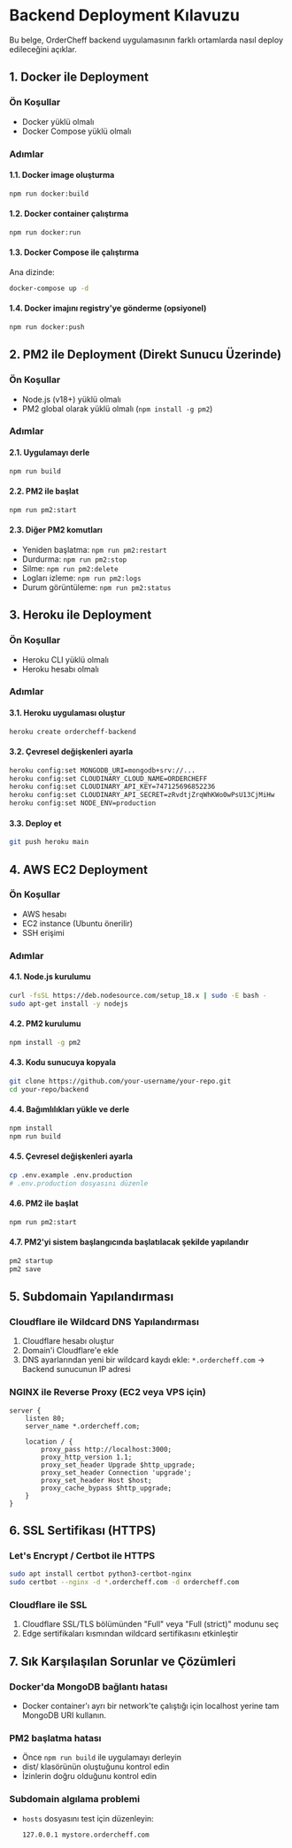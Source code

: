 # Backend Deployment Kılavuzu

Bu belge, OrderCheff backend uygulamasının farklı ortamlarda nasıl deploy edileceğini açıklar.

## 1. Docker ile Deployment

### Ön Koşullar

- Docker yüklü olmalı
- Docker Compose yüklü olmalı

### Adımlar

#### 1.1. Docker image oluşturma

```bash
npm run docker:build
```

#### 1.2. Docker container çalıştırma

```bash
npm run docker:run
```

#### 1.3. Docker Compose ile çalıştırma

Ana dizinde:

```bash
docker-compose up -d
```

#### 1.4. Docker imajını registry'ye gönderme (opsiyonel)

```bash
npm run docker:push
```

## 2. PM2 ile Deployment (Direkt Sunucu Üzerinde)

### Ön Koşullar

- Node.js (v18+) yüklü olmalı
- PM2 global olarak yüklü olmalı (`npm install -g pm2`)

### Adımlar

#### 2.1. Uygulamayı derle

```bash
npm run build
```

#### 2.2. PM2 ile başlat

```bash
npm run pm2:start
```

#### 2.3. Diğer PM2 komutları

- Yeniden başlatma: `npm run pm2:restart`
- Durdurma: `npm run pm2:stop`
- Silme: `npm run pm2:delete`
- Logları izleme: `npm run pm2:logs`
- Durum görüntüleme: `npm run pm2:status`

## 3. Heroku ile Deployment

### Ön Koşullar

- Heroku CLI yüklü olmalı
- Heroku hesabı olmalı

### Adımlar

#### 3.1. Heroku uygulaması oluştur

```bash
heroku create ordercheff-backend
```

#### 3.2. Çevresel değişkenleri ayarla

```bash
heroku config:set MONGODB_URI=mongodb+srv://...
heroku config:set CLOUDINARY_CLOUD_NAME=ORDERCHEFF
heroku config:set CLOUDINARY_API_KEY=747125696852236
heroku config:set CLOUDINARY_API_SECRET=zRvdtjZrqWhKWo0wPsU13CjMiHw
heroku config:set NODE_ENV=production
```

#### 3.3. Deploy et

```bash
git push heroku main
```

## 4. AWS EC2 Deployment

### Ön Koşullar

- AWS hesabı
- EC2 instance (Ubuntu önerilir)
- SSH erişimi

### Adımlar

#### 4.1. Node.js kurulumu

```bash
curl -fsSL https://deb.nodesource.com/setup_18.x | sudo -E bash -
sudo apt-get install -y nodejs
```

#### 4.2. PM2 kurulumu

```bash
npm install -g pm2
```

#### 4.3. Kodu sunucuya kopyala

```bash
git clone https://github.com/your-username/your-repo.git
cd your-repo/backend
```

#### 4.4. Bağımlılıkları yükle ve derle

```bash
npm install
npm run build
```

#### 4.5. Çevresel değişkenleri ayarla

```bash
cp .env.example .env.production
# .env.production dosyasını düzenle
```

#### 4.6. PM2 ile başlat

```bash
npm run pm2:start
```

#### 4.7. PM2'yi sistem başlangıcında başlatılacak şekilde yapılandır

```bash
pm2 startup
pm2 save
```

## 5. Subdomain Yapılandırması

### Cloudflare ile Wildcard DNS Yapılandırması

1. Cloudflare hesabı oluştur
2. Domain'i Cloudflare'e ekle
3. DNS ayarlarından yeni bir wildcard kaydı ekle: `*.ordercheff.com` -> Backend sunucunun IP adresi

### NGINX ile Reverse Proxy (EC2 veya VPS için)

```nginx
server {
    listen 80;
    server_name *.ordercheff.com;

    location / {
        proxy_pass http://localhost:3000;
        proxy_http_version 1.1;
        proxy_set_header Upgrade $http_upgrade;
        proxy_set_header Connection 'upgrade';
        proxy_set_header Host $host;
        proxy_cache_bypass $http_upgrade;
    }
}
```

## 6. SSL Sertifikası (HTTPS)

### Let's Encrypt / Certbot ile HTTPS

```bash
sudo apt install certbot python3-certbot-nginx
sudo certbot --nginx -d *.ordercheff.com -d ordercheff.com
```

### Cloudflare ile SSL

1. Cloudflare SSL/TLS bölümünden "Full" veya "Full (strict)" modunu seç
2. Edge sertifikaları kısmından wildcard sertifikasını etkinleştir

## 7. Sık Karşılaşılan Sorunlar ve Çözümleri

### Docker'da MongoDB bağlantı hatası

- Docker container'ı ayrı bir network'te çalıştığı için localhost yerine tam MongoDB URI kullanın.

### PM2 başlatma hatası

- Önce `npm run build` ile uygulamayı derleyin
- dist/ klasörünün oluştuğunu kontrol edin
- İzinlerin doğru olduğunu kontrol edin

### Subdomain algılama problemi

- `hosts` dosyasını test için düzenleyin:
  ```
  127.0.0.1 mystore.ordercheff.com
  ```
